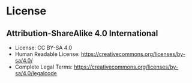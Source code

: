 # License

## Attribution-ShareAlike 4.0 International

*  License: CC BY-SA 4.0
*  Human Readable License: https://creativecommons.org/licenses/by-sa/4.0/
*  Complete Legal Terms: https://creativecommons.org/licenses/by-sa/4.0/legalcode
